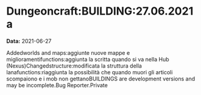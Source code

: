 # Dungeoncraft:BUILDING:27.06.2021a

**Data:** 2021-06-27

Addedworlds and maps:aggiunte nuove mappe e miglioramentifunctions:aggiunta la scritta quando si va nella Hub (Nexus)Changedstructure:modificata la struttura della lanafunctions:riaggiunta la possibilità che quando muori gli articoli scompaiono e i mob non gettanoBUILDINGS are development versions and may be incomplete.Bug Reporter.Private

